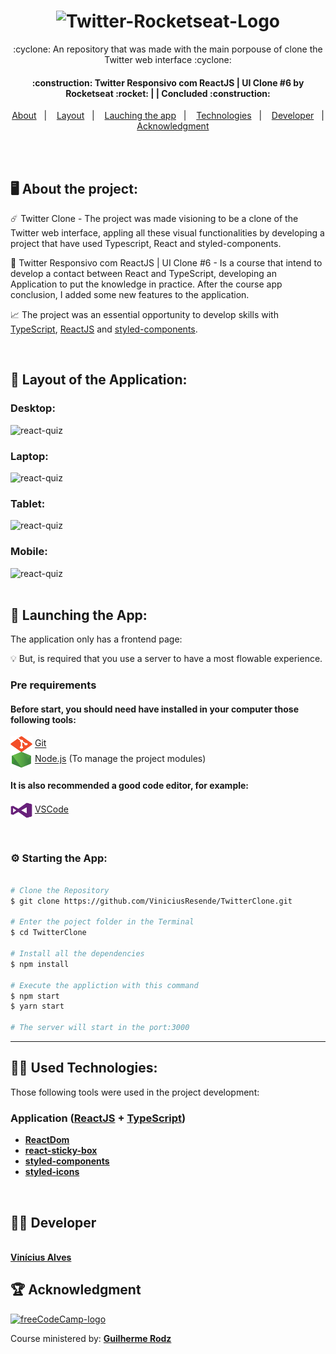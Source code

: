 <h1 align="center">
  <img alt="Twitter-Rocketseat-Logo" src="https://res.cloudinary.com/viniciusalvesdefaria/image/upload/v1616435615/TwitterClone/TwitterCloneLogo_kqa8sn.png" width="400px" />
</h1>
<p align= "center">:cyclone: An repository that was made with the main porpouse of clone the Twitter web interface :cyclone:</p>

<h4 align="center"> 
	:construction:  Twitter Responsivo com ReactJS | UI Clone #6 by Rocketseat :rocket: | | Concluded  :construction:
</h4>

<p align="center">
  <a href="#desktop_computer-about-the-project">About</a>&nbsp;&nbsp;&nbsp;|&nbsp;&nbsp;&nbsp;
  <a href="#art-layout-of-the-application">Layout</a>&nbsp;&nbsp;&nbsp;|&nbsp;&nbsp;&nbsp;
  <a href="#rocket-launching-the-app">Lauching the app</a>&nbsp;&nbsp;&nbsp;|&nbsp;&nbsp;&nbsp;
  <a href="#man_technologist-used-technologies">Technologies</a>&nbsp;&nbsp;&nbsp;|&nbsp;&nbsp;&nbsp;
  <a href="#raising_hand_man-developer">Developer</a>&nbsp;&nbsp;&nbsp;|&nbsp;&nbsp;&nbsp;
  <a href="#trophy-acknowledgment">Acknowledgment</a> 
</p>

</br>
</br>

## :desktop_computer: About the project:

:comet:  Twitter Clone - The project was made visioning to be a clone of the Twitter web interface, appling all these visual functionalities by developing a project that have used Typescript, React and styled-components. 

:rocket: Twitter Responsivo com ReactJS | UI Clone #6 - Is a course that intend to develop a contact between React and TypeScript, developing an Application to put the knowledge in practice. After the course app conclusion, I added some new features to the application.

:chart_with_upwards_trend: The project was an essential opportunity to develop skills with [TypeScript](https://www.typescriptlang.org/), [ReactJS](https://reactjs.org/) and [styled-components](https://styled-components.com/).  

</br>

## :art: Layout of the Application:

### Desktop: 

<img alt="react-quiz" src="https://res.cloudinary.com/viniciusalvesdefaria/image/upload/v1616434799/TwitterClone/TwitterCloneDesktop_leasmb.gif">

### Laptop: 

<img alt="react-quiz" src="https://res.cloudinary.com/viniciusalvesdefaria/image/upload/v1616434862/TwitterClone/TwitterCloneDesktopShorter_v3coi0.gif">

### Tablet: 

<img alt="react-quiz" src="https://res.cloudinary.com/viniciusalvesdefaria/image/upload/v1616434963/TwitterClone/TwitterCloneTablet_bihl95.gif">

### Mobile: 

<img alt="react-quiz" src="https://res.cloudinary.com/viniciusalvesdefaria/image/upload/v1616435015/TwitterClone/TwitterCloneMobile_wzwuju.gif">
 
 
</br>
</br>

## :rocket: Launching the App:

The application only has a frontend page:

:bulb: But, is required that you use a server to have a most flowable experience.

### Pre requirements
#### Before start, you should need have installed in your computer those following tools:
<img align="center" alt="GIT" height="25" width="35" src="https://raw.githubusercontent.com/devicons/devicon/master/icons/git/git-original.svg" style="max-width:100%;">  [Git](https://git-scm.com)</img>
</br>
<img align="center" alt="NodeJS" height="25" width="35" src="https://raw.githubusercontent.com/devicons/devicon/master/icons/nodejs/nodejs-original.svg" style="max-width:100%;"> [Node.js](https://nodejs.org/en/) (To manage the project modules)</img>

#### It is also recommended a good code editor, for example: 
<img align="center" alt="VisualStudioCode" height="25" width="35" src="https://raw.githubusercontent.com/devicons/devicon/master/icons/visualstudio/visualstudio-plain.svg" style="max-width:100%;"> [VSCode](https://code.visualstudio.com/)</img>

</br>

### :gear: Starting the App:

 ```bash

 # Clone the Repository
 $ git clone https://github.com/ViniciusResende/TwitterClone.git
 
 # Enter the poject folder in the Terminal
 $ cd TwitterClone
 
 # Install all the dependencies
 $ npm install
 
 # Execute the appliction with this command
 $ npm start
 $ yarn start
 
 # The server will start in the port:3000
 
 ```
 
 ---
 
## :man_technologist: Used Technologies:

Those following tools were used in the project development:

### **Application**  ([ReactJS](https://reactjs.org/) + [TypeScript](https://www.typescriptlang.org/))

-   **[ReactDom](https://reactjs.org/docs/react-dom.html)**
-   **[react-sticky-box](https://www.npmjs.com/package/react-sticky-box)**
-   **[styled-components](https://styled-components.com/)**
-   **[styled-icons](https://styled-icons.js.org/)**

</br>

## :raising_hand_man: Developer

<a href="https://github.com/ViniciusResende">
 	<img src="https://res.cloudinary.com/viniciusalvesdefaria/image/upload/v1613257612/foto_perfil_rounded_mv1cpi.png" width="100px;" alt=""/>
 <br />
 	<b>Vinícius Alves</b></a> <a href="https://github.com/ViniciusResende" title="Vinícius Alves"></a>
 <br />
 
 ## :trophy: Acknowledgment

<a href="https://rocketseat.com.br/">
 	<img src="https://pbs.twimg.com/profile_images/1291682473592659968/sEorc6oh.jpg" width="300px;" alt="freeCodeCamp-logo"/>
 </a> 
 <br />
 	<p>Course ministered by: <a href="https://www.linkedin.com/in/guilhermerodz/"><b>Guilherme Rodz</b></a></p>
 <br />



